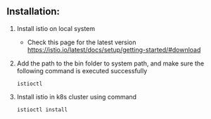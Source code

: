 ## Installation:
1. Install istio on local system 
    - Check this page for the latest version https://istio.io/latest/docs/setup/getting-started/#download

2. Add the path to the bin folder to system path, and make sure the following command is executed successfully
    
    ```
    istioctl
    ``` 

3. Install istio in k8s cluster using command
    
    ```
    istioctl install
    ```